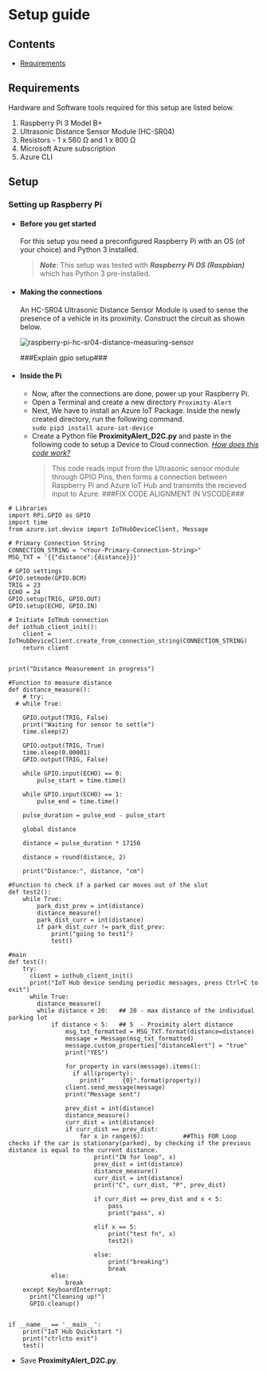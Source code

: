 # Setup guide

## Contents
* [Requirements](#Requirements)


## Requirements
Hardware and Software tools required for this setup are listed below.
1. Raspberry Pi 3 Model B+
2. Ultrasonic Distance Sensor Module (HC-SR04)
3. Resistors - 1 x 560 Ω and 1 x 800 Ω
4. Microsoft Azure subscription
5. Azure CLI 

## Setup
### Setting up Raspberry Pi

* #### Before you get started
  For this setup you need a preconfigured Raspberry Pi with an OS (of your choice) and Python 3 installed. 
  > __*Note*__: This setup was tested with _**Raspberry Pi OS (Raspbian)**_ which has Python 3 pre-installed.

* #### Making the connections
   An HC-SR04 Ultrasonic Distance Sensor Module is used to sense the presence of a vehicle in its proximity. Construct the circuit as shown below.
   
   ![raspberry-pi-hc-sr04-distance-measuring-sensor](https://user-images.githubusercontent.com/59735375/120596889-ec48d500-c461-11eb-96da-7298508035dc.jpg)
   
   ###Explain gpio setup###
  
* #### Inside the Pi
   * Now, after the connections are done, power up your Raspberry Pi. 
   * Open a Terminal and create a new directory `Proximity-Alert`
   * Next, We have to install an Azure IoT Package. Inside the newly created directory, run the following command.  
     `sudo pip3 install azure-iot-device`
   * Create a Python file **ProximityAlert_D2C.py** and paste in the following code to setup a Device to Cloud connection. *[How does this code work?](README.md#How-it-works)*
     > This code reads input from the Ultrasonic sensor module through GPIO Pins, then forms a connection between Raspberry Pi and Azure IoT Hub and transmits the recieved input to Azure.
  ###FIX CODE ALIGNMENT IN VSCODE###
```
# Libraries
import RPi.GPIO as GPIO
import time
from azure.iot.device import IoTHubDeviceClient, Message

# Primary Connection String
CONNECTION_STRING = "<Your-Primary-Connection-String>"
MSG_TXT = '{{"distance":{distance}}}'

# GPIO settings
GPIO.setmode(GPIO.BCM)
TRIG = 23
ECHO = 24
GPIO.setup(TRIG, GPIO.OUT)
GPIO.setup(ECHO, GPIO.IN)

# Initiate IoTHub connection
def iothub_client_init():
    client = IoTHubDeviceClient.create_from_connection_string(CONNECTION_STRING)
    return client


print("Distance Measurement in progress")

#Function to measure distance 
def distance_measure():
    # try:
  # while True:

    GPIO.output(TRIG, False)
    print("Waiting for sensor to settle")
    time.sleep(2)

    GPIO.output(TRIG, True)
    time.sleep(0.00001)
    GPIO.output(TRIG, False)

    while GPIO.input(ECHO) == 0:
        pulse_start = time.time()

    while GPIO.input(ECHO) == 1:
        pulse_end = time.time()

    pulse_duration = pulse_end - pulse_start

    global distance

    distance = pulse_duration * 17150

    distance = round(distance, 2)

    print("Distance:", distance, "cm")

#Function to check if a parked car moves out of the slot
def test2():
    while True:
        park_dist_prev = int(distance)
        distance_measure()
        park_dist_curr = int(distance)
        if park_dist_curr != park_dist_prev:
            print("going to test1")
            test()

#main
def test():
    try:
      client = iothub_client_init()
      print("IoT Hub device sending periodic messages, press Ctrl+C to exit")
      while True:
        distance_measure()
        while distance < 20:   ## 20 - max distance of the individual parking lot
            if distance < 5:   ## 5  - Proximity alert distance
                msg_txt_formatted = MSG_TXT.format(distance=distance)
                message = Message(msg_txt_formatted)
                message.custom_properties["distanceAlert"] = "true"
                print("YES")

                for property in vars(message).items():
                  if all(property):
                    print("     {0}".format(property))
                client.send_message(message)
                print("Message sent")

                prev_dist = int(distance)
                distance_measure()
                curr_dist = int(distance)
                if curr_dist == prev_dist:  
                    for x in range(6):           ##This FOR Loop checks if the car is stationary(parked), by checking if the previous distance is equal to the current distance.
                        print("IN for loop", x)
                        prev_dist = int(distance)
                        distance_measure()
                        curr_dist = int(distance)
                        print("C", curr_dist, "P", prev_dist)

                        if curr_dist == prev_dist and x < 5: 
                            pass
                            print("pass", x)

                        elif x == 5:                         
                            print("test fn", x)
                            test2()

                        else:                               
                            print("breaking")
                            break
            else:
                break
    except KeyboardInterrupt:
      print("Cleaning up!")
      GPIO.cleanup()


if __name__ == '__main__':
    print("IoT Hub Quickstart ")
    print("ctrlcto exit")
    test()
```
   
   * Save **ProximityAlert_D2C.py**.

